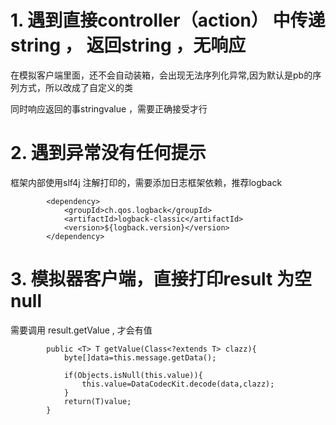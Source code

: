 # 1. 遇到直接controller（action） 中传递string ， 返回string ，无响应

在模拟客户端里面，还不会自动装箱，会出现无法序列化异常,因为默认是pb的序列方式，所以改成了自定义的类

同时响应返回的事stringvalue ，需要正确接受才行

# 2. 遇到异常没有任何提示

框架内部使用slf4j 注解打印的，需要添加日志框架依赖，推荐logback

```
        <dependency>
            <groupId>ch.qos.logback</groupId>
            <artifactId>logback-classic</artifactId>
            <version>${logback.version}</version>
        </dependency>
```

# 3. 模拟器客户端，直接打印result 为空 null

需要调用 result.getValue , 才会有值

```
        public <T> T getValue(Class<?extends T> clazz){
            byte[]data=this.message.getData();
    
            if(Objects.isNull(this.value)){
                this.value=DataCodecKit.decode(data,clazz);
            }
            return(T)value;
        }
```

